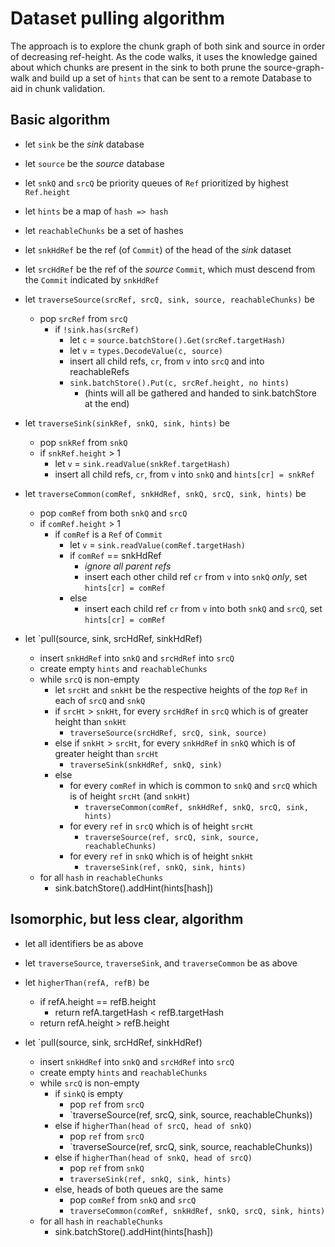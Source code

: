 # Dataset pulling algorithm
The approach is to explore the chunk graph of both sink and source in order of decreasing ref-height. As the code walks, it uses the knowledge gained about which chunks are present in the sink to both prune the source-graph-walk and build up a set of `hints` that can be sent to a remote Database to aid in chunk validation.

## Basic algorithm

- let `sink` be the *sink* database
- let `source` be the *source* database
- let `snkQ` and `srcQ` be priority queues of `Ref` prioritized by highest `Ref.height`
- let `hints` be a map of `hash => hash`
- let `reachableChunks` be a set of hashes
- let `snkHdRef` be the ref (of `Commit`) of the head of the *sink* dataset
- let `srcHdRef` be the ref of the *source* `Commit`, which must descend from the `Commit` indicated by `snkHdRef`

- let `traverseSource(srcRef, srcQ, sink, source, reachableChunks)` be
  - pop `srcRef` from `srcQ`
    - if `!sink.has(srcRef)`
      - let `c` = `source.batchStore().Get(srcRef.targetHash)`
      - let `v` = `types.DecodeValue(c, source)`
      - insert all child refs, `cr`, from `v` into `srcQ` and into reachableRefs
      - `sink.batchStore().Put(c, srcRef.height, no hints)`
        - (hints will all be gathered and handed to sink.batchStore at the end)


- let `traverseSink(sinkRef, snkQ, sink, hints)` be
  - pop `snkRef` from `snkQ`
  - if `snkRef.height` > 1
    - let `v` = `sink.readValue(snkRef.targetHash)`
    - insert all child refs, `cr`, from `v` into `snkQ` and `hints[cr] = snkRef`


- let `traverseCommon(comRef, snkHdRef, snkQ, srcQ, sink, hints)` be
  - pop `comRef` from both `snkQ` and `srcQ`
  - if `comRef.height` > 1
    - if `comRef` is a `Ref` of `Commit`
      - let `v` = `sink.readValue(comRef.targetHash)`
      - if `comRef` == snkHdRef
        - *ignore all parent refs*
        - insert each other child ref `cr` from `v` into `snkQ` *only*, set `hints[cr] = comRef`
      - else
        - insert each child ref `cr` from `v` into both `snkQ` and `srcQ`, set `hints[cr] = comRef`


- let `pull(source, sink, srcHdRef, sinkHdRef)
  - insert `snkHdRef` into `snkQ` and `srcHdRef` into `srcQ`
  - create empty `hints` and `reachableChunks`
  - while `srcQ` is non-empty
    - let `srcHt` and `snkHt` be the respective heights of the *top* `Ref` in each of `srcQ` and `snkQ`
    - if `srcHt` > `snkHt`, for every `srcHdRef` in `srcQ` which is of greater height than `snkHt`
      - `traverseSource(srcHdRef, srcQ, sink, source)`
    - else if `snkHt` > `srcHt`, for every `snkHdRef` in `snkQ` which is of greater height than `srcHt`
      - `traverseSink(snkHdRef, snkQ, sink)`
    - else
      - for every `comRef` in which is common to `snkQ` and `srcQ` which is of height `srcHt` (and `snkHt`)
        - `traverseCommon(comRef, snkHdRef, snkQ, srcQ, sink, hints)`
      - for every `ref` in `srcQ` which is of height `srcHt`
        - `traverseSource(ref, srcQ, sink, source, reachableChunks)`
      - for every `ref` in `snkQ` which is of height `snkHt`
        - `traverseSink(ref, snkQ, sink, hints)`
  - for all `hash` in `reachableChunks`
    - sink.batchStore().addHint(hints[hash])


## Isomorphic, but less clear, algorithm

- let all identifiers be as above
- let `traverseSource`, `traverseSink`, and `traverseCommon` be as above

- let `higherThan(refA, refB)` be
  - if refA.height == refB.height
    - return refA.targetHash < refB.targetHash
  - return refA.height > refB.height

- let `pull(source, sink, srcHdRef, sinkHdRef)
  - insert `snkHdRef` into `snkQ` and `srcHdRef` into `srcQ`
  - create empty `hints` and `reachableChunks`
  - while `srcQ` is non-empty
    - if `sinkQ` is empty
      - pop `ref` from `srcQ`
      - `traverseSource(ref, srcQ, sink, source, reachableChunks))
    - else if `higherThan(head of srcQ, head of snkQ)`
      - pop `ref` from `srcQ`
      - `traverseSource(ref, srcQ, sink, source, reachableChunks))
    - else if `higherThan(head of snkQ, head of srcQ)`
      - pop `ref` from `snkQ`
      - `traverseSink(ref, snkQ, sink, hints)`
    - else, heads of both queues are the same
      - pop `comRef` from `snkQ` and `srcQ`
      - `traverseCommon(comRef, snkHdRef, snkQ, srcQ, sink, hints)`
  - for all `hash` in `reachableChunks`
    - sink.batchStore().addHint(hints[hash])


